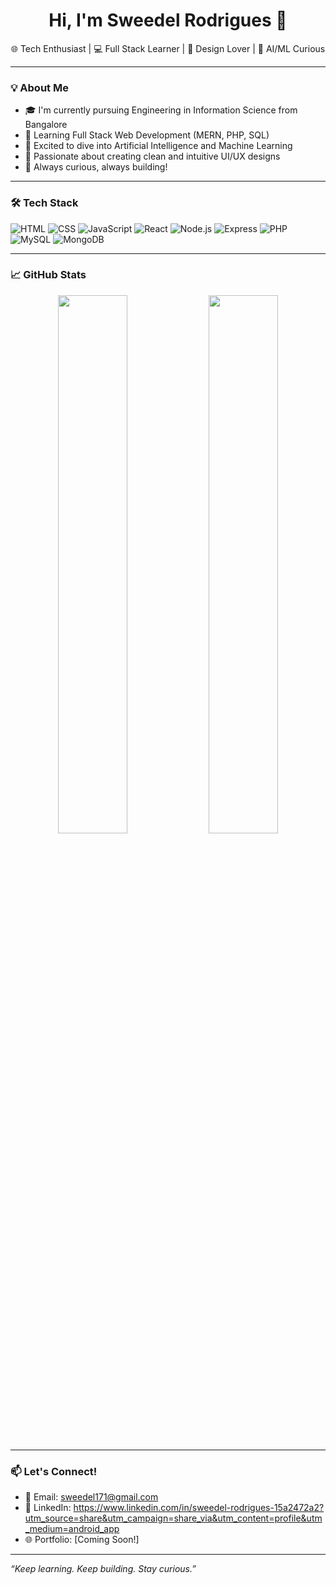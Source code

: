 <h1 align="center">Hi, I'm Sweedel Rodrigues 👋</h1>

<p align="center">
🌐 Tech Enthusiast | 💻 Full Stack Learner | 🎨 Design Lover | 🤖 AI/ML Curious  
</p>

---

### 💡 About Me

- 🎓 I'm currently pursuing Engineering in Information Science from Bangalore  
- 🌱 Learning Full Stack Web Development (MERN, PHP, SQL)  
- 🤖 Excited to dive into Artificial Intelligence and Machine Learning  
- 🎨 Passionate about creating clean and intuitive UI/UX designs  
- 🚀 Always curious, always building!

---

### 🛠️ Tech Stack

![HTML](https://img.shields.io/badge/-HTML5-orange?logo=html5&logoColor=white&style=for-the-badge)
![CSS](https://img.shields.io/badge/-CSS3-blue?logo=css3&logoColor=white&style=for-the-badge)
![JavaScript](https://img.shields.io/badge/-JavaScript-yellow?logo=javascript&logoColor=black&style=for-the-badge)
![React](https://img.shields.io/badge/-React-61DAFB?logo=react&logoColor=black&style=for-the-badge)
![Node.js](https://img.shields.io/badge/-Node.js-339933?logo=node.js&logoColor=white&style=for-the-badge)
![Express](https://img.shields.io/badge/-Express.js-grey?logo=express&logoColor=white&style=for-the-badge)
![PHP](https://img.shields.io/badge/-PHP-777BB4?logo=php&logoColor=white&style=for-the-badge)
![MySQL](https://img.shields.io/badge/-MySQL-4479A1?logo=mysql&logoColor=white&style=for-the-badge)
![MongoDB](https://img.shields.io/badge/-MongoDB-47A248?logo=mongodb&logoColor=white&style=for-the-badge)

---
### 📈 GitHub Stats

<p align="center">
  <img src="https://github-readme-stats.vercel.app/api?username=SweedelRodrigues&show_icons=true&theme=tokyonight" width="47%" />
  <img src="https://github-readme-streak-stats.herokuapp.com/?user=SweedelRodrigues&theme=tokyonight" width="47%" />
</p>

---

### 📫 Let's Connect!

- 📧 Email: sweedel171@gmail.com
- 💼 LinkedIn: https://www.linkedin.com/in/sweedel-rodrigues-15a2472a2?utm_source=share&utm_campaign=share_via&utm_content=profile&utm_medium=android_app
- 🌐 Portfolio: [Coming Soon!]

---

*“Keep learning. Keep building. Stay curious.”*


<!--
**SweedelRodrigues/SweedelRodrigues** is a ✨ _special_ ✨ repository because its `README.md` (this file) appears on your GitHub profile.

Here are some ideas to get you started:

- 🔭 I’m currently working on ...
- 🌱 I’m currently learning ...
- 👯 I’m looking to collaborate on ...
- 🤔 I’m looking for help with ...
- 💬 Ask me about ...
- 📫 How to reach me: ...
- 😄 Pronouns: ...
- ⚡ Fun fact: ...
-->
